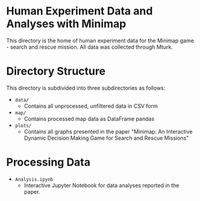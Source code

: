 # Human Experiment Data and Analyses with Minimap

This directory is the home of human experiment data for the Minimap game - search and rescue mission. All data was collected through Mturk.  


# Directory Structure
This directory is subdivided into three subdirectories as follows:

* `data/`
  * Contains all unprocessed, unfiltered data in CSV form
* `map/`
    * Contains processed map data as DataFrame pandas
* `plots/`
    * Contains all graphs presented in the paper "Minimap: An Interactive Dynamic Decision Making Game for Search and Rescue Missions"

# Processing Data
* `Analysis.ipynb`
  * Interactive Jupyter Notebook for data analyses reported in the paper.  

